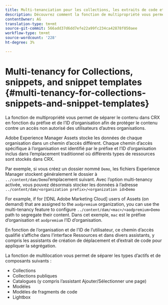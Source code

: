 ```yaml
---
title: Multi-tenanciation pour les collections, les extraits de code et les modèles de fragments de code
description: Découvrez comment la fonction de multipropriété vous permet de séparer le contenu dans le référentiel CRX en fonction de l’entreprise cliente afin d’empêcher tout accès non autorisé.
contentOwner: AG
translation-type: tm+mt
source-git-commit: 566add37d6dd7efe22a99fc234ca42878f050aee
workflow-type: tm+mt
source-wordcount: '228'
ht-degree: 3%

---
```



# Multi-tenancy for Collections, snippets, and snippet templates {#multi-tenancy-for-collections-snippets-and-snippet-templates}

La fonction de multipropriété vous permet de séparer le contenu dans CRX en fonction du préfixe et de l’ID d’organisation afin de protéger le contenu contre un accès non autorisé des utilisateurs d’autres organisations.

Adobe Experience Manager Assets stocke les données de chaque organisation dans un chemin d’accès différent. Chaque chemin d’accès spécifique à l’organisation est identifié par le préfixe et l’ID d’organisation inclus dans l’emplacement traditionnel où différents types de ressources sont stockés dans CRX.

Par exemple, si vous créez un dossier nommé `Demo`, les fichiers Experience Manager stockent généralement le dossier à `../content/dam/Demo`l’emplacement suivant. Avec l’option multi-tenancy activée, vous pouvez désormais stocker les données à l’adresse `../content/dam/<organization prefix>/<organization id>Demo`

For example, if for [!DNL Adobe Marketing Cloud] users of Assets (on demand) that are assigned to the `aodpremium` organization, you can use the multi-tenancy feature to configure `../content/dam/<mac>/<aodpremium>Demo` path to segregate their content. Dans cet exemple, `mac` est le préfixe d’organisation et `aodpremium` l’ID d’organisation.

En fonction de l’organisation et de l’ID de l’utilisateur, ce chemin d’accès qualifié s’affiche dans l’interface Ressources et dans divers assistants, y compris les assistants de création de déplacement et d’extrait de code pour appliquer la ségrégation.

La fonction de multilocation vous permet de séparer les types d’actifs et de composants suivants :

* Collections
* Collections publiques
* Catalogues (y compris l’assistant Ajouter/Sélectionner une page)
* Modèles
* Modèles de fragments de code
* Lightbox
